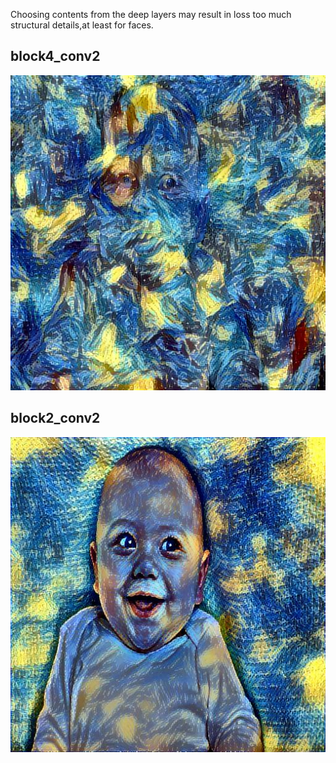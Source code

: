Choosing contents from the deep layers may result in loss too much structural details,at least for faces.

## block4_conv2
<p align = 'center'>
<img src = 'images_transfered/transferedblock4.jpg'>
</p>

## block2_conv2
<p align = 'center'>
<img src = 'images_transfered/transfered.jpg'>
</p>
